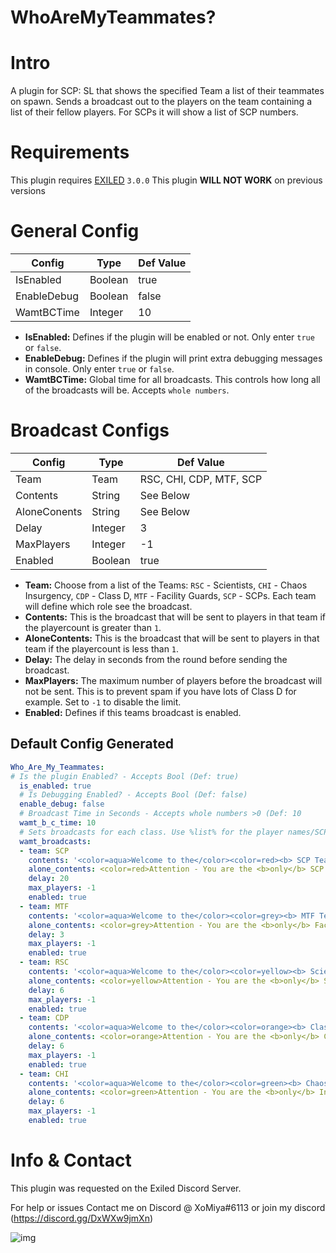# WhoAreMyTeammates?
<h1>Intro</h1>
A plugin for SCP: SL that shows the specified Team a list of their teammates on spawn.
Sends a broadcast out to the players on the team containing a list of their fellow players. For SCPs it will show a list of SCP numbers.

<h1>Requirements</h1>

This plugin requires [EXILED](https://github.com/Exiled-Team/EXILED/releases "Exiled Releases") `3.0.0`
This plugin **WILL NOT WORK** on previous versions
<h1>General Config</h1>

| Config  | Type | Def Value |
| ------------- | ------------- | ------------- |
| IsEnabled  | Boolean  | true  |
| EnableDebug  | Boolean  | false  |
| WamtBCTime  | Integer  | 10  |

* **IsEnabled:** Defines if the plugin will be enabled or not. Only enter `true` or `false`.
* **EnableDebug:** Defines if the plugin will print extra debugging messages in console. Only enter `true` or `false`.
* **WamtBCTime:** Global time for all broadcasts. This controls how long all of the broadcasts will be. Accepts `whole numbers`.

<h1>Broadcast Configs</h1>

| Config  | Type | Def Value |
| ------------- | ------------- | ------------- |
| Team | Team | RSC, CHI, CDP, MTF, SCP |
| Contents  | String  | See Below  |
| AloneConents  | String  | See Below  |
| Delay  | Integer  | 3  |
| MaxPlayers  | Integer  | -1  |
| Enabled  | Boolean  | true  |

* **Team:** Choose from a list of the Teams: `RSC` - Scientists, `CHI` - Chaos Insurgency, `CDP` - Class D, `MTF` - Facility Guards, `SCP` - SCPs. Each team will define which role see the broadcast.
* **Contents:** This is the broadcast that will be sent to players in that team if the playercount is greater than `1`.
* **AloneContents:** This is the broadcast that will be sent to players in that team if the playercount is less than `1`.
* **Delay:** The delay in seconds from the round before sending the broadcast.
* **MaxPlayers:** The maximum number of players before the broadcast will not be sent. This is to prevent spam if you have lots of Class D for example. Set to `-1` to disable the limit.
* **Enabled:** Defines if this teams broadcast is enabled.


<h2>Default Config Generated</h2>

```yaml
Who_Are_My_Teammates:
# Is the plugin Enabled? - Accepts Bool (Def: true)
  is_enabled: true
  # Is Debugging Enabled? - Accepts Bool (Def: false)
  enable_debug: false
  # Broadcast Time in Seconds - Accepts whole numbers >0 (Def: 10
  wamt_b_c_time: 10
  # Sets broadcasts for each class. Use %list% for the player names/SCP names and %count% for number of teammates
  wamt_broadcasts:
  - team: SCP
    contents: '<color=aqua>Welcome to the</color><color=red><b> SCP Team.</b></color><color=aqua> The following SCPs are on this team: </color><color=red>%list%</color>'
    alone_contents: <color=red>Attention - You are the <b>only</b> SCP This game. Good Luck.</color>
    delay: 20
    max_players: -1
    enabled: true
  - team: MTF
    contents: '<color=aqua>Welcome to the</color><color=grey><b> MTF Team.</b></color><color=aqua> The following Guards are on this team: </color><color=grey>%list%</color>'
    alone_contents: <color=grey>Attention - You are the <b>only</b> Facility Guard this game. Good Luck.</color>
    delay: 3
    max_players: -1
    enabled: true
  - team: RSC
    contents: '<color=aqua>Welcome to the</color><color=yellow><b> Scientist Team.</b></color><color=aqua> These are your partners in science: </color><color=yellow>%list%</color>'
    alone_contents: <color=yellow>Attention - You are the <b>only</b> Scientist this game. Good Luck.</color>
    delay: 6
    max_players: -1
    enabled: true
  - team: CDP
    contents: '<color=aqua>Welcome to the</color><color=orange><b> Class D Team.</b></color><color=aqua> The following class Ds are on this team: </color><color=orange>%list%</color>'
    alone_contents: <color=orange>Attention - You are the <b>only</b> Class D Personnel this game. Good Luck.</color>
    delay: 6
    max_players: -1
    enabled: true
  - team: CHI
    contents: '<color=aqua>Welcome to the</color><color=green><b> Chaos Insurgency.</b></color><color=aqua> The following players are your comrades: </color><color=green>%list%</color>'
    alone_contents: <color=green>Attention - You are the <b>only</b> Insurgent this game. Good Luck.</color>
    delay: 6
    max_players: -1
    enabled: true
```

<h1>Info & Contact</h1>
This plugin was requested on the Exiled Discord Server.

For help or issues Contact me on Discord @ XoMiya#6113 or join my discord (https://discord.gg/DxWXw9jmXn)

![img](https://img.shields.io/github/downloads/XoMiya-WPC/WhoAreMyTeammates/total?style=for-the-badge)
